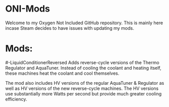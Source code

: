 # ONI-Mods
Welcome to my Oxygen Not Included GitHub repository.
This is mainly here incase Steam decides to have issues with updating my mods.



# Mods:
#-LiquidConditionerReversed
Adds reverse-cycle versions of the Thermo Regulator and AquaTuner. Instead of cooling the coolant and heating itself, these machines heat the coolant and cool themselves.

The mod also includes HV versions of the regular AquaTuner & Regulator as well as HV versions of the new reverse-cycle machines. The HV versions use substantially more Watts per second but provide much greater cooling efficiency.
